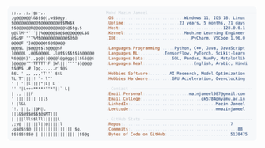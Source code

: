 <picture>
  <source srcset="https://raw.githubusercontent.com/mmazinjameel/mmazinjameel/main/dark_mode.svg?v=1745676504" media="(prefers-color-scheme: dark)">
  <img src="https://raw.githubusercontent.com/mmazinjameel/mmazinjameel/main/light_mode.svg?v=1745676504">
</picture>
